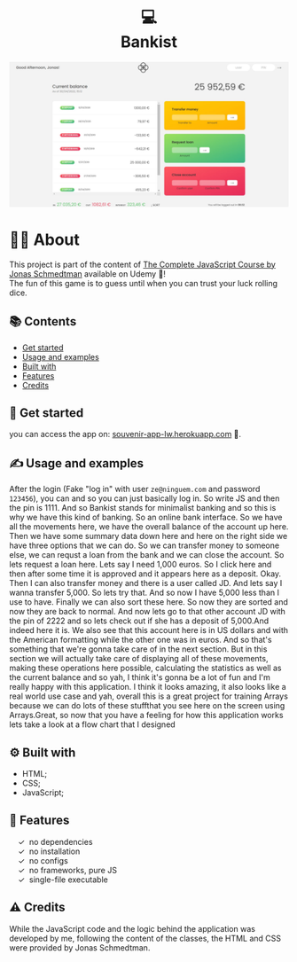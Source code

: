 <h1 align="center">
  💻<br>Bankist
</h1>


<p align="center">
  <img src="./img/1 screen.jpg" alt="Size Limit CLI" width="738">
</p>

# 👨‍💻 About

This project is part of the content of <a href="https://www.udemy.com/course/the-complete-javascript-course/" target="_blank">The Complete JavaScript Course by Jonas Schmedtman</a> available on Udemy 🔔! 
<br> The fun of this game is to guess until when you can trust your luck rolling dice.

## 📚 Contents

- [Get started](#-get-started)
- [Usage and examples](#-usage-and-examples)
- [Built with](#-built-with)
- [Features](#-features)
- [Credits](#-credits)

## 🚀 Get started

you can access the app on: [souvenir-app-lw.herokuapp.com](https://souvenir-app-lw.herokuapp.com/) 🚙. <br>


## ✍️ Usage and examples

After the login (Fake "log in" with user `ze@ninguem.com` and password `123456`), you can 
and so you can just basically log in.
So write JS and then the pin is 1111.
And so Bankist stands for minimalist banking
and so this is why we have this kind of banking.
So an online bank interface.
So we have all the movements here,
we have the overall balance of the account up here.
Then we have some summary data down here
and here on the right side
we have three options that we can do.
So we can transfer money to someone else,
we can requst a loan from the bank
and we can close the account.
So lets request a loan here.
Lets say I need
1,000 euros.
So I click here
and then after some time it is approved
and it appears here as a deposit.
Okay.
Then I can also transfer money
and there is a user called JD.
And lets say I wanna transfer 5,000.
So lets try that.
And so now I have 5,000 less than I use to have.
Finally we can also sort these here.
So now they are sorted
and now they are back to normal.
And now lets go to that other account JD
with the pin of
2222
and so lets check out if she has a deposit of 5,000.And indeed here it is.
We also see that this account here is in US dollars
and with the American formatting
while the other one was in euros.
And so that's something
that we're gonna take care of in the next section.
But in this section we will actually take care
of displaying all of these movements,
making these operations here possible,
calculating the statistics as well as the current balance
and so yah, I think it's gonna be a lot of fun
and I'm really happy with this application.
I think it looks amazing,
it also looks like a real world use case
and yah, overall
this is a great project for training Arrays
because we can do lots of these stuffthat you see here on the screen using Arrays.Great, so now that you have a feeling
for how this application works
lets take a look at a flow chart that I designed

## ⚙️ Built with

- HTML;
- CSS;
- JavaScript;

## 🌟 Features

&nbsp;&nbsp;&nbsp;&nbsp;&check;&nbsp;&nbsp;no dependencies<br>
&nbsp;&nbsp;&nbsp;&nbsp;&check;&nbsp;&nbsp;no installation<br>
&nbsp;&nbsp;&nbsp;&nbsp;&check;&nbsp;&nbsp;no configs<br>
&nbsp;&nbsp;&nbsp;&nbsp;&check;&nbsp;&nbsp;no frameworks, pure JS<br>
&nbsp;&nbsp;&nbsp;&nbsp;&check;&nbsp;&nbsp;single-file executable<br>

## ⚠️ Credits

While the JavaScript code and the logic behind the application was developed by me, following the content of the classes, the HTML and CSS were provided by Jonas Schmedtman.


